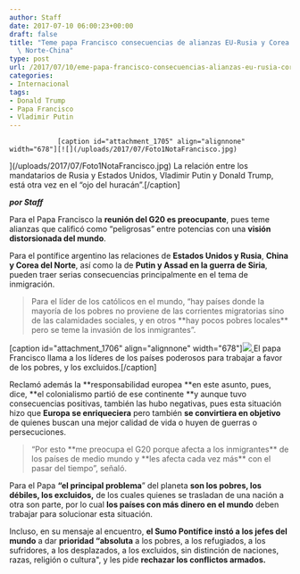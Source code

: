 ```yaml
---
author: Staff
date: 2017-07-10 06:00:23+00:00
draft: false
title: "Teme papa Francisco consecuencias de alianzas EU-Rusia y Corea del\
  \ Norte-China"
type: post
url: /2017/07/10/eme-papa-francisco-consecuencias-alianzas-eu-rusia-corea-del-norte-china/
categories:
- Internacional
tags:
- Donald Trump
- Papa Francisco
- Vladimir Putin
---
```



				[caption id="attachment_1705" align="alignnone" width="678"][![](/uploads/2017/07/Foto1NotaFrancisco.jpg)
](/uploads/2017/07/Foto1NotaFrancisco.jpg) La relación entre los mandatarios de Rusia y Estados Unidos, Vladimir Putin y Donald Trump, está otra vez en el “ojo del huracán”.[/caption]

_**por Staff**_

Para el Papa Francisco la **reunión del G20 es preocupante**, pues teme alianzas que calificó como “peligrosas” entre potencias con una **visión distorsionada del mundo**.

Para el pontífice argentino las relaciones de **Estados Unidos y Rusia**, **China y Corea del Norte**, así como la de **Putin y Assad en la guerra de Siria**, pueden traer serias consecuencias principalmente en el tema de inmigración.


<blockquote>Para el líder de los católicos en el mundo, “hay países donde la mayoría de los pobres no proviene de las corrientes migratorias sino de las calamidades sociales, y en otros **hay pocos pobres locales** pero se teme la invasión de los inmigrantes”.</blockquote>


[caption id="attachment_1706" align="alignnone" width="678"][![](/uploads/2017/07/Foto2NotaFrancisco.jpg)
](/uploads/2017/07/Foto2NotaFrancisco.jpg) El papa Francisco llama a los líderes de los países poderosos para trabajar a favor de los pobres, y los excluidos.[/caption]

Reclamó además la **responsabilidad europea **en este asunto, pues, dice, **el colonialismo partió de ese continente **y aunque tuvo consecuencias positivas, también las hubo negativas, pues esta situación hizo que **Europa se enriqueciera** pero también **se convirtiera en objetivo** de quienes buscan una mejor calidad de vida o huyen de guerras o persecuciones.


<blockquote>“Por esto **me preocupa el G20 porque afecta a los inmigrantes** de los países de medio mundo y **les afecta cada vez más** con el pasar del tiempo”, señaló.</blockquote>


Para el Papa **“el principal problema**” del planeta **son los pobres, los débiles, los excluidos,** de los cuales quienes se trasladan de una nación a otra son parte, por lo cual **los países con más dinero en el mundo** deben trabajar para solucionar esta situación.

Incluso, en su mensaje al encuentro, **el Sumo Pontífice instó a los jefes del mundo** a dar **prioridad “absoluta** a los pobres, a los refugiados, a los sufridores, a los desplazados, a los excluidos, sin distinción de naciones, razas, religión o cultura", y les pide **rechazar los conflictos armados.**		
